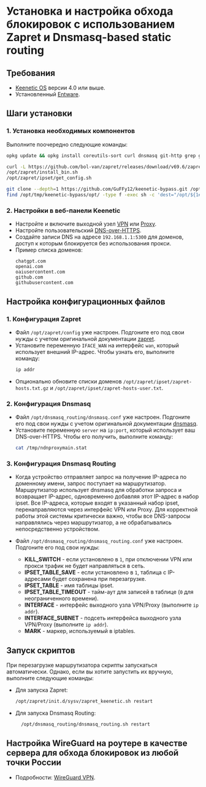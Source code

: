 # Установка и настройка обхода блокировок с использованием Zapret и Dnsmasq-based static routing

## Требования

- [Keenetic OS](https://help.keenetic.com/hc/ru/articles/115000990005) версии 4.0 или выше.
- Установленный [Entware](https://help.keenetic.com/hc/ru/articles/360021214160).

## Шаги установки

### 1. Установка необходимых компонентов

Выполните поочередно следующие команды:

```bash
opkg update && opkg install coreutils-sort curl dnsmasq git-http grep gzip ipset iptables kmod_ndms xtables-addons_legacy
```

```bash
curl -L https://github.com/bol-van/zapret/releases/download/v69.6/zapret-v69.6.tar.gz | tar -xz -C /opt/ && mv /opt/zapret-v69.6/ /opt/zapret/
/opt/zapret/install_bin.sh
/opt/zapret/ipset/get_config.sh
```

```bash
git clone --depth=1 https://github.com/GuFFy12/keenetic-bypass.git /opt/tmp/keenetic-bypass/
find /opt/tmp/keenetic-bypass/opt/ -type f -exec sh -c 'dest="/opt/${1#/opt/tmp/keenetic-bypass/opt/}"; if [ -e "$dest" ]; then echo "File $dest already exists"; else mkdir -p "$(dirname "$dest")" && cp "$1" "$dest"; fi' _ {} \;
```

### 2. Настройки в веб-панели Keenetic

- Настройте и включите выходной узел [VPN](https://help.keenetic.com/hc/ru/articles/115005342025)
  или [Proxy](https://help.keenetic.com/hc/ru/articles/7474374790300).
- Настройте пользовательский [DNS-over-HTTPS](https://help.keenetic.com/hc/ru/articles/360007687159).
- Создайте записи DNS на адресе `192.168.1.1:5300` для доменов, доступ к которым блокируется без использования прокси.
- Пример списка доменов:
  ```
  chatgpt.com
  openai.com
  oaiusercontent.com
  github.com
  githubusercontent.com
  ```

## Настройка конфигурационных файлов

### 1. Конфигурация Zapret

- Файл `/opt/zapret/config` уже настроен. Подгоните его под свои нужды с учетом оригинальной
  документации [zapret](https://github.com/bol-van/zapret).
- Установите переменную `IFACE_WAN` на интерфейс `wan`, который использует внешний IP-адрес. Чтобы узнать его, выполните
  команду:
  ```bash
  ip addr
  ```
- Опционально обновите списки доменов `/opt/zapret/ipset/zapret-hosts.txt.gz`
  и `/opt/zapret/ipset/zapret-hosts-user.txt`.

### 2. Конфигурация Dnsmasq

- Файл `/opt/dnsmasq_routing/dnsmasq.conf` уже настроен. Подгоните его под свои нужды с учетом оригинальной
  документации [dnsmasq](https://thekelleys.org.uk/dnsmasq/docs/dnsmasq-man.html).
- Установите переменную `server` на `ip:port`, который использует ваш DNS-over-HTTPS. Чтобы его получить, выполните
  команду:
  ```bash
  cat /tmp/ndnproxymain.stat
  ```

### 3. Конфигурация Dnsmasq Routing

- Когда устройство отправляет запрос на получение IP-адреса по доменному имени, запрос поступает на маршрутизатор.
  Маршрутизатор использует dnsmasq для обработки запроса и возвращает IP-адрес, одновременно добавляя этот IP-адрес в
  набор ipset.
  Все IP-адреса, которые входят в указанный набор ipset, перенаправляются через интерфейс VPN или Proxy.
  Для корректной работы этой системы критически важно, чтобы все DNS-запросы направлялись через маршрутизатор, а не
  обрабатывались непосредственно устройством.

- Файл `/opt/dnsmasq_routing/dnsmasq_routing.conf` уже настроен. Подгоните его под свои нужды:
  - **KILL_SWITCH** - если установлено в `1`, при отключении VPN или прокси трафик не будет направляться в сеть.
  - **IPSET_TABLE_SAVE** - если установлено в `1`, таблица с IP-адресами будет сохранена при перезагрузке.
  - **IPSET_TABLE** - имя таблицы ipset.
  - **IPSET_TABLE_TIMEOUT** - тайм-аут для записей в таблице (`0` для неограниченного времени).
  - **INTERFACE** - интерфейс выходного узла VPN/Proxy (выполните `ip addr`).
  - **INTERFACE_SUBNET** - подсеть интерфейса выходного узла VPN/Proxy (выполните `ip addr`).
  - **MARK** - маркер, используемый в iptables.

## Запуск скриптов

При перезагрузке маршрутизатора скрипты запускаться автоматически. Однако, если вы хотите запустить их вручную,
выполните следующие команды:

- Для запуска Zapret:
  ```bash
  /opt/zapret/init.d/sysv/zapret_keenetic.sh restart
  ```
- Для запуска Dnsmasq Routing:
  ```bash
    /opt/dnsmasq_routing/dnsmasq_routing.sh restart
  ```

## Настройка WireGuard на роутере в качестве сервера для обхода блокировок из любой точки России

- Подробности: [WireGuard VPN](https://help.keenetic.com/hc/ru/articles/360010592379).
